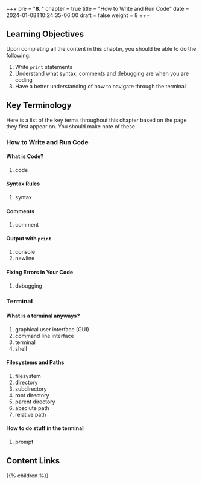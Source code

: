 +++
pre = "<b>8. </b>"
chapter = true
title = "How to Write and Run Code"
date = 2024-01-08T10:24:35-06:00
draft = false
weight = 8
+++

## Learning Objectives

Upon completing all the content in this chapter, you should be able to do the following:

1. Write `print` statements
1. Understand what syntax, comments and debugging are when you are coding
1. Have a better understanding of how to navigate through the terminal

## Key Terminology

Here is a list of the key terms throughout this chapter based on the page they first appear on. You should make note of these.
### How to Write and Run Code

#### What is Code?

1. code

#### Syntax Rules

1. syntax

#### Comments

1. comment

#### Output with `print`

1. console
1. newline

#### Fixing Errors in Your Code

1. debugging

### Terminal

#### What is a terminal anyways?
1. graphical user interface (GUI)
1. command line interface
1. terminal
1. shell

#### Filesystems and Paths
1. filesystem
1. directory
1. subdirectory
1. root directory
1. parent directory
1. absolute path
1. relative path

#### How to do stuff in the terminal
1. prompt

## Content Links

{{% children %}}
